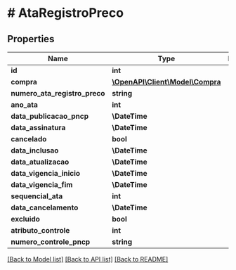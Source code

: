 # # AtaRegistroPreco

## Properties

Name | Type | Description | Notes
------------ | ------------- | ------------- | -------------
**id** | **int** |  | [optional]
**compra** | [**\OpenAPI\Client\Model\Compra**](Compra.md) |  | [optional]
**numero_ata_registro_preco** | **string** |  |
**ano_ata** | **int** |  |
**data_publicacao_pncp** | **\DateTime** |  | [optional]
**data_assinatura** | **\DateTime** |  | [optional]
**cancelado** | **bool** |  | [optional]
**data_inclusao** | **\DateTime** |  | [optional]
**data_atualizacao** | **\DateTime** |  | [optional]
**data_vigencia_inicio** | **\DateTime** |  | [optional]
**data_vigencia_fim** | **\DateTime** |  | [optional]
**sequencial_ata** | **int** |  | [optional]
**data_cancelamento** | **\DateTime** |  | [optional]
**excluido** | **bool** |  | [optional]
**atributo_controle** | **int** |  | [optional]
**numero_controle_pncp** | **string** |  | [optional]

[[Back to Model list]](../../README.md#models) [[Back to API list]](../../README.md#endpoints) [[Back to README]](../../README.md)
